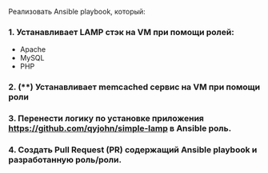 Реализовать Ansible playbook, который:
### 1. Устанавливает LAMP стэк на VM при помощи ролей:
- Apache
- MySQL
- PHP
### 2. (**) Устанавливает memcached сервис на VM при помощи роли
### 3. Перенести логику по установке приложения https://github.com/qyjohn/simple-lamp в Ansible роль.
### 4. Создать Pull Request (PR) содержащий Ansible playbook и разработанную роль/роли.




